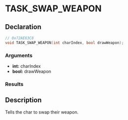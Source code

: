 # TASK_SWAP_WEAPON

## Declaration
```cpp
// 0x72AE63C8
void TASK_SWAP_WEAPON(int charIndex, bool drawWeapon);
```

### Arguments
- **int:** charIndex
- **bool:** drawWeapon

### Results

## Description
Tells the char to swap their weapon.